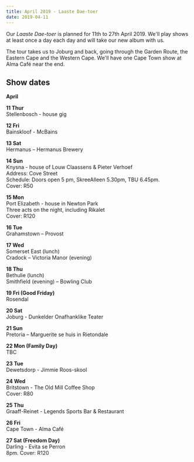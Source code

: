 ```yaml
---
title: April 2019 - Laaste Dae-toer
date: 2019-04-11
---
```


Our _Laaste Dae-toer_ is planned for 11th to 27th April 2019. We'll play shows at least once a day each day and will take our new album with us.

The tour takes us to Joburg and back, going through the Garden Route, the Eastern Cape and the Western Cape. We'll have one Cape Town show at Alma Café near the end.

## Show dates

**April**

**11 Thur**<br>
Stellenbosch - house gig

**12 Fri**<br>
Bainskloof - McBains

**13 Sat**<br>
Hermanus – Hermanus Brewery

**14 Sun**<br>
Knysna - house of Louw Claassens & Pieter Verhoef<br>
Address: Cove Street<br>
Schedule: Doors open 5 pm, SkreeAlleen 5.30pm, TBU 6.45pm.<br>
Cover: R50

**15 Mon**<br>
Port Elizabeth - house in Newton Park<br>
Three acts on the night, including Rikalet<br>
Cover: R120

**16 Tue**<br>
Grahamstown – Provost

**17 Wed**<br>
Somerset East (lunch)<br>
Cradock – Victoria Manor (evening)

**18 Thu**<br>
Bethulie (lunch)<br>
Smithfield (evening) – Bowling Club

**19 Fri (Good Friday)**<br>
Rosendal

**20 Sat**<br>
Joburg - Dunkelder Onafhanklike Teater

**21 Sun**<br>
Pretoria – Marguerite se huis in Rietondale

**22 Mon (Family Day)**<br>
TBC

**23 Tue**<br>
Dewetsdorp - Jimmie Roos-skool<br>

**24 Wed**<br>
Britstown - The Old Mill Coffee Shop<br>
Cover: R80

**25 Thu**<br>
Graaff-Reinet - Legends Sports Bar & Restaurant

**26 Fri**<br>
Cape Town - Alma Café

**27 Sat (Freedom Day)**<br>
Darling - Evita se Perron<br>
8pm.
Cover: R120
